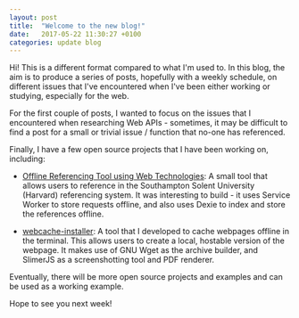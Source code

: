 ```yaml
---
layout: post
title:  "Welcome to the new blog!"
date:   2017-05-22 11:30:27 +0100
categories: update blog
---
```


Hi! This is a different format compared to what I'm used to. In this blog, the aim is to produce a series of posts, hopefully with a weekly schedule, on different issues that I've encountered when I've been either working or studying, especially for the web.

For the first couple of posts, I wanted to focus on the issues that I encountered when researching Web APIs - sometimes, it may be difficult to find a post for a small or trivial issue / function that no-one has referenced.

Finally, I have a few open source projects that I have been working on, including:

- [Offline Referencing Tool using Web Technologies](https://github.com/shavs/ort): A small tool that allows users to reference in the Southampton Solent University (Harvard) referencing system. It was interesting to build - it uses Service Worker to store requests offline, and also uses Dexie to index and store the references offline.

- [webcache-installer](https://github.com/shavs/webcache-installer): A tool that I developed to cache webpages offline in the terminal. This allows users to create a local, hostable version of the webpage. It makes use of GNU Wget as the archive builder, and SlimerJS as a screenshotting tool and PDF renderer.

Eventually, there will be more open source projects and examples and can be used as a working example.

Hope to see you next week!



